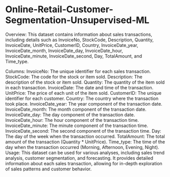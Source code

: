 # Online-Retail-Customer-Segmentation-Unsupervised-ML

Overview:
This dataset contains information about sales transactions, including details such as InvoiceNo, StockCode, Description, Quantity, InvoiceDate, UnitPrice, CustomerID, Country, InvoiceDate_year, InvoiceDate_month, InvoiceDate_day, InvoiceDate_hour, InvoiceDate_minute, InvoiceDate_second, Day, TotalAmount, and Time_type.

Columns:
InvoiceNo: The unique identifier for each sales transaction.
StockCode: The code for the stock or item sold.
Description: The description of the stock or item sold.
Quantity: The quantity of the item sold in each transaction.
InvoiceDate: The date and time of the transaction.
UnitPrice: The price of each unit of the item sold.
CustomerID: The unique identifier for each customer.
Country: The country where the transaction took place.
InvoiceDate_year: The year component of the transaction date.
InvoiceDate_month: The month component of the transaction date.
InvoiceDate_day: The day component of the transaction date.
InvoiceDate_hour: The hour component of the transaction time.
InvoiceDate_minute: The minute component of the transaction time.
InvoiceDate_second: The second component of the transaction time.
Day: The day of the week when the transaction occurred.
TotalAmount: The total amount of the transaction (Quantity * UnitPrice).
Time_type: The time of the day when the transaction occurred (Morning, Afternoon, Evening, Night).
Usage:
This dataset can be used for various analyses, including sales trend analysis, customer segmentation, and forecasting. It provides detailed information about each sales transaction, allowing for in-depth exploration of sales patterns and customer behavior.
